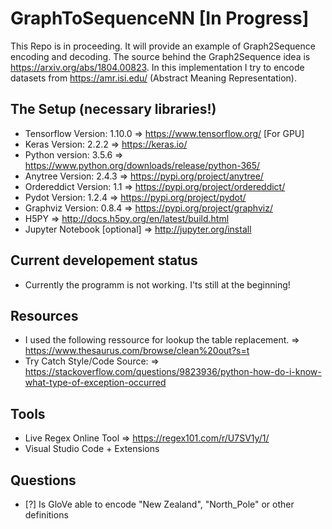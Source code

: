 # GraphToSequenceNN [In Progress] 

This Repo is in proceeding. It will provide an example of Graph2Sequence encoding and decoding. The source behind the Graph2Sequence idea is https://arxiv.org/abs/1804.00823. In this implementation I try to encode datasets from https://amr.isi.edu/ (Abstract Meaning Representation). 

## The Setup (necessary libraries!)

- Tensorflow Version:   1.10.0 => https://www.tensorflow.org/ [For GPU]
- Keras Version:        2.2.2 => https://keras.io/
- Python version:       3.5.6 => https://www.python.org/downloads/release/python-365/
- Anytree Version:      2.4.3 => https://pypi.org/project/anytree/
- Ordereddict Version:  1.1   => https://pypi.org/project/ordereddict/
- Pydot Version:        1.2.4 => https://pypi.org/project/pydot/
- Graphviz Version:     0.8.4 => https://pypi.org/project/graphviz/
- H5PY                        => http://docs.h5py.org/en/latest/build.html
- Jupyter Notebook [optional] => http://jupyter.org/install 

## Current developement status

- Currently the programm is not working. I'ts still at the beginning!

## Resources

- I used the following ressource for lookup the table replacement.
        => https://www.thesaurus.com/browse/clean%20out?s=t 
- Try Catch Style/Code Source:
        => https://stackoverflow.com/questions/9823936/python-how-do-i-know-what-type-of-exception-occurred

## Tools

- Live Regex Online Tool => https://regex101.com/r/U7SV1y/1/ 
- Visual Studio Code + Extensions

## Questions
- [?]  Is GloVe able to encode "New Zealand", "North_Pole" or other definitions